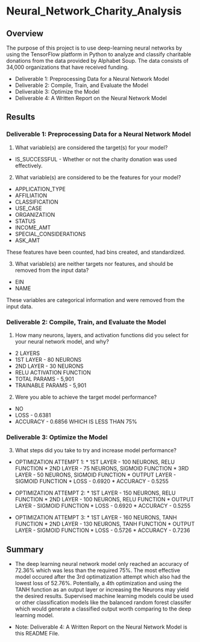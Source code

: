 # Neural_Network_Charity_Analysis

## Overview

The purpose of this project is to use deep-learning neural networks by using the TensorFlow platform in Python to analyze and classify charitable donations from the data provided by Alphabet Soup. The data consists of 34,000 organizations that have received funding. 

* Deliverable 1: Preprocessing Data for a Neural Network Model
* Deliverable 2: Compile, Train, and Evaluate the Model
* Deliverable 3: Optimize the Model
* Deliverable 4: A Written Report on the Neural Network Model


## Results

### Deliverable 1: Preprocessing Data for a Neural Network Model

1. What variable(s) are considered the target(s) for your model?
  
  * IS_SUCCESSFUL - Whether or not the charity donation was used effectively.

2. What variable(s) are considered to be the features for your model?

  * APPLICATION_TYPE
  * AFFILIATION
  * CLASSIFICATION
  * USE_CASE
  * ORGANIZATION
  * STATUS
  * INCOME_AMT
  * SPECIAL_CONSIDERATIONS
  * ASK_AMT
 
  These features have been counted, had bins created, and standardized.

3. What variable(s) are neither targets nor features, and should be removed from the input data?

 * EIN
 * NAME
  
  These variables are categorical information and were removed from the input data.

### Deliverable 2: Compile, Train, and Evaluate the Model

1. How many neurons, layers, and activation functions did you select for your neural network model, and why?

  * 2 LAYERS
  * 1ST LAYER - 80 NEURONS
  * 2ND LAYER - 30 NEURONS
  * RELU ACTIVATION FUNCTION
  * TOTAL PARAMS - 5,901
  * TRAINABLE PARAMS - 5,901

2. Were you able to achieve the target model performance?

  * NO
  * LOSS - 0.6381
  * ACCURACY - 0.6856 WHICH IS LESS THAN 75%

### Deliverable 3: Optimize the Model

3. What steps did you take to try and increase model performance?

  * OPTIMIZATION ATTEMPT 1:
        * 1ST LAYER - 100 NEURONS, RELU FUNCTION
        * 2ND LAYER - 75 NEURONS, SIGMOID FUNCTION
        * 3RD LAYER - 50 NEURONS, SIGMOID FUNCTION
        * OUTPUT LAYER - SIGMOID FUNCTION
        * LOSS - 0.6920
        * ACCURACY - 0.5255
  
  * OPTIMIZATION ATTEMPT 2:
        * 1ST LAYER - 150 NEURONS, RELU FUNCTION
        * 2ND LAYER - 100 NEURONS, RELU FUNCTION
        * OUTPUT LAYER - SIGMOID FUNCTION
        * LOSS - 0.6920
        * ACCURACY - 0.5255

  * OPTIMIZATION ATTEMPT 3:
        * 1ST LAYER - 160 NEURONS, TANH FUNCTION
        * 2ND LAYER - 130 NEURONS, TANH FUNCTION
        * OUTPUT LAYER - SIGMOID FUNCTION
        * LOSS - 0.5726
        * ACCURACY - 0.7236

## Summary

* The deep learning neural network model only reached an accuracy of 72.36% which was less than the required 75%. The most effective model occured after the 3rd optimatization attempt which also had the lowest loss of 52.76%. Potentially, a 4th optimization and using the TANH function as an output layer or increasing the Neurons may yield the desired results. Supervised machine learning models could be used or other classification models like the balanced random forest classifer which would generate a classified output worth comparing to the deep learning model.

* Note: Deliverable 4: A Written Report on the Neural Network Model is this README File.

